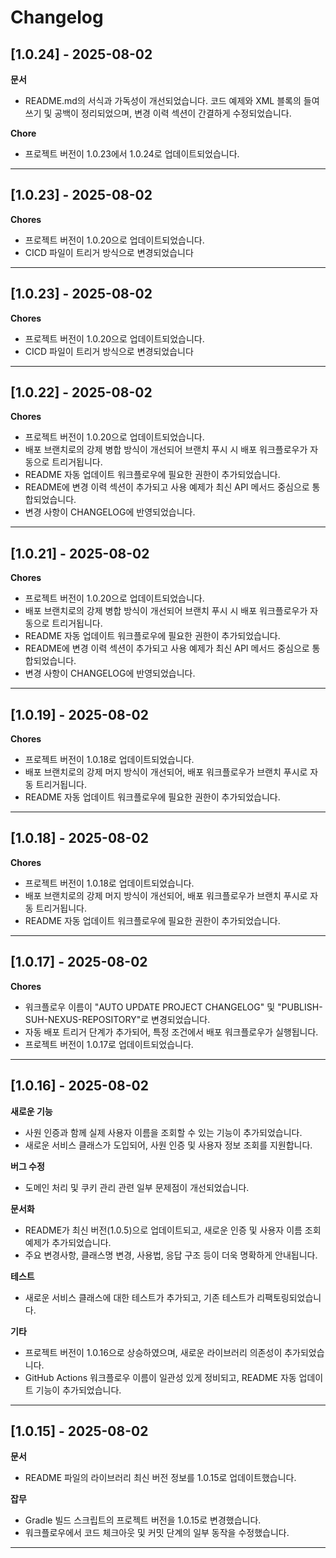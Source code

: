 # Changelog

## [1.0.24] - 2025-08-02

**문서**
- README.md의 서식과 가독성이 개선되었습니다. 코드 예제와 XML 블록의 들여쓰기 및 공백이 정리되었으며, 변경 이력 섹션이 간결하게 수정되었습니다.

**Chore**
- 프로젝트 버전이 1.0.23에서 1.0.24로 업데이트되었습니다.

---

## [1.0.23] - 2025-08-02

**Chores**
- 프로젝트 버전이 1.0.20으로 업데이트되었습니다.
- CICD 파일이 트리거 방식으로 변경되었습니다

---

## [1.0.23] - 2025-08-02

**Chores**
- 프로젝트 버전이 1.0.20으로 업데이트되었습니다.
- CICD 파일이 트리거 방식으로 변경되었습니다

---

## [1.0.22] - 2025-08-02

**Chores**
- 프로젝트 버전이 1.0.20으로 업데이트되었습니다.
- 배포 브랜치로의 강제 병합 방식이 개선되어 브랜치 푸시 시 배포 워크플로우가 자동으로 트리거됩니다.
- README 자동 업데이트 워크플로우에 필요한 권한이 추가되었습니다.
- README에 변경 이력 섹션이 추가되고 사용 예제가 최신 API 메서드 중심으로 통합되었습니다.
- 변경 사항이 CHANGELOG에 반영되었습니다.

---

## [1.0.21] - 2025-08-02

**Chores**
- 프로젝트 버전이 1.0.20으로 업데이트되었습니다.
- 배포 브랜치로의 강제 병합 방식이 개선되어 브랜치 푸시 시 배포 워크플로우가 자동으로 트리거됩니다.
- README 자동 업데이트 워크플로우에 필요한 권한이 추가되었습니다.
- README에 변경 이력 섹션이 추가되고 사용 예제가 최신 API 메서드 중심으로 통합되었습니다.
- 변경 사항이 CHANGELOG에 반영되었습니다.

---

## [1.0.19] - 2025-08-02

**Chores**
- 프로젝트 버전이 1.0.18로 업데이트되었습니다.
- 배포 브랜치로의 강제 머지 방식이 개선되어, 배포 워크플로우가 브랜치 푸시로 자동 트리거됩니다.
- README 자동 업데이트 워크플로우에 필요한 권한이 추가되었습니다.

---

## [1.0.18] - 2025-08-02

**Chores**
- 프로젝트 버전이 1.0.18로 업데이트되었습니다.
- 배포 브랜치로의 강제 머지 방식이 개선되어, 배포 워크플로우가 브랜치 푸시로 자동 트리거됩니다.
- README 자동 업데이트 워크플로우에 필요한 권한이 추가되었습니다.

---

## [1.0.17] - 2025-08-02

**Chores**
- 워크플로우 이름이 \"AUTO UPDATE PROJECT CHANGELOG\" 및 \"PUBLISH-SUH-NEXUS-REPOSITORY\"로 변경되었습니다.
- 자동 배포 트리거 단계가 추가되어, 특정 조건에서 배포 워크플로우가 실행됩니다.
- 프로젝트 버전이 1.0.17로 업데이트되었습니다.

---

## [1.0.16] - 2025-08-02

**새로운 기능**
- 사원 인증과 함께 실제 사용자 이름을 조회할 수 있는 기능이 추가되었습니다.
- 새로운 서비스 클래스가 도입되어, 사원 인증 및 사용자 정보 조회를 지원합니다.

**버그 수정**
- 도메인 처리 및 쿠키 관리 관련 일부 문제점이 개선되었습니다.

**문서화**
- README가 최신 버전(1.0.5)으로 업데이트되고, 새로운 인증 및 사용자 이름 조회 예제가 추가되었습니다.
- 주요 변경사항, 클래스명 변경, 사용법, 응답 구조 등이 더욱 명확하게 안내됩니다.

**테스트**
- 새로운 서비스 클래스에 대한 테스트가 추가되고, 기존 테스트가 리팩토링되었습니다.

**기타**
- 프로젝트 버전이 1.0.16으로 상승하였으며, 새로운 라이브러리 의존성이 추가되었습니다.
- GitHub Actions 워크플로우 이름이 일관성 있게 정비되고, README 자동 업데이트 기능이 추가되었습니다.

---

## [1.0.15] - 2025-08-02

**문서**
- README 파일의 라이브러리 최신 버전 정보를 1.0.15로 업데이트했습니다.

**잡무**
- Gradle 빌드 스크립트의 프로젝트 버전을 1.0.15로 변경했습니다.
- 워크플로우에서 코드 체크아웃 및 커밋 단계의 일부 동작을 수정했습니다.

---

